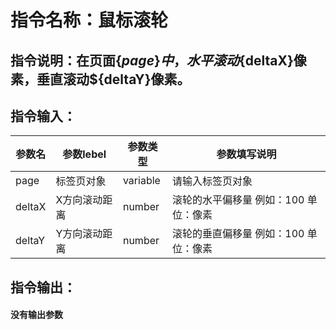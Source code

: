 # 指令名称：鼠标滚轮
## 指令说明：在页面$\{page\}中，水平滚动$\{deltaX\}像素，垂直滚动$\{deltaY\}像素。
## 指令输入：

 | 参数名 | 参数lebel | 参数类型 | 参数填写说明 | 
 | ------------- | ------------- | ------------- | ------------- |
 | page | 标签页对象 | variable | 请输入标签页对象 |
 | deltaX | X方向滚动距离 | number | 滚轮的水平偏移量 例如：100 单位：像素 |
 | deltaY | Y方向滚动距离 | number | 滚轮的垂直偏移量 例如：100 单位：像素 |


## 指令输出：

#### 没有输出参数
	